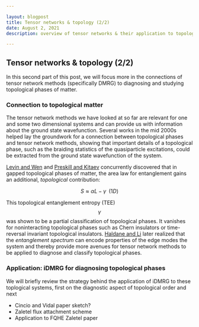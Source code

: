 ```yaml
---

layout: blogpost
title: Tensor networks & topology (2/2)
date: August 2, 2021
description: overview of tensor networks & their application to topological matter

---
```


## Tensor networks & topology (2/2)

In this second part of this post, we will focus more in the connections of tensor network methods (specifically DMRG) to diagnosing and studying topological phases of matter. 

### Connection to topological matter 

The tensor network methods we have looked at so far are relevant for one and some two dimensional systems and can provide us with information about the ground state wavefunction. Several works in the mid 2000s helped lay the groundwork for a connection between topological phases and tensor network methods, showing that important details of a topological phase, such as the braiding statistics of the quasiparticle excitations, could be extracted from the ground state wavefunction of the system.  

[Levin and Wen](https://journals.aps.org/prl/abstract/10.1103/PhysRevLett.96.110405) and [Preskill and Kitaev](https://journals.aps.org/prl/abstract/10.1103/PhysRevLett.96.110404) concurrently discovered that in gapped topological phases of matter, the area law for entanglement gains an additional, _topological_ contribution:

$$S  \approx \alpha L - \gamma \;\; (1D)$$

This topological entanglement entropy (TEE) $$\gamma$$ was shown to be a partial classification of topological phases. It vanishes for noninteracting topological phases such as Chern insulators or time-reversal invariant topological insulators.  [Haldane and Li](https://journals.aps.org/prl/abstract/10.1103/PhysRevLett.101.010504) later realized that the _entanglement spectrum_ can encode properties of the edge modes the system and thereby provide more avenues for tensor network methods to be applied to diagnose and classify topological phases. 

### Application: iDMRG for diagnosing topological phases

We will briefly review the strategy behind the application of iDMRG to these toplogical systems, first on the diagnostic aspect of topological order and next 

* Cincio and Vidal paper sketch?
* Zaletel flux attachment scheme
* Application to FQHE Zaletel paper


